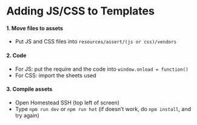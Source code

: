 # Adding JS/CSS to Templates

#### 1. Move files to assets
- Put JS and CSS files into ```resources/assert/(js or css)/vendors```

#### 2. Code
- For JS: put the require and the code into ```window.onload = function()```
- For CSS: import the sheets used

#### 3. Compile assets
- Open Homestead SSH (top left of screen) 
- Type ```npm run dev``` or ```npm run hot``` (if doesn’t work, do ```npm install```, and try again) 